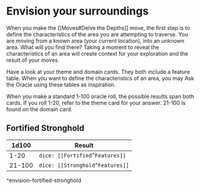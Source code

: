 # Envision your surroundings
When you make the [[Moves#Delve the Depths]] move, the first step is to define the characteristics of the area you are attempting to traverse. You are moving from a known area (your current location), into an unknown area. What will you find there? Taking a moment to reveal the characteristics of an area will create context for your exploration and the result of your moves.

Have a look at your theme and domain cards. They both include a feature table. When you want to define the characteristics of an area, you may Ask the Oracle using these tables as inspiration. 

When you make a standard 1-100 oracle roll, the possible results span both cards. If you roll 1-20, refer to the theme card for your answer. 21-100 is found on the domain card.

## Fortified Stronghold
| 1d100  | Result                          |
| ------ | ------------------------------- |
| 1-20   | `dice: [[Fortified^Features]]`  |
| 21-100 | `dice: [[Stronghold^Features]]` |
^envision-fortified-stronghold

